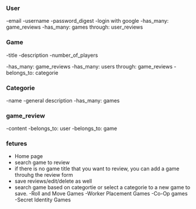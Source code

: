 ### User
  -email
  -username
  -password_digest
  -login with google
  -has_many: game_reviews
  -has_many: games through: user_reviews

### Game
  -title
  -description
  -number_of_players
  <!-- -image -->
  -has_many: game_reviews
  -has_many: users through: game_reviews
  -belongs_to: categorie

### Categorie
  -name
  -general description
  -has_many: games

### game_review
  -content
  -belongs_to: user
  -belongs_to: game


### fetures ###
- Home page
- search game to review
- if there is no game title that you want to review, you can add a game throuhg the review form
- save reviews/edit/delete as well
- search game based on categortie or select a categorie to a new game to save.
  -Roll and Move Games
  -Worker Placement Games
  -Co-Op games
  -Secret Identity Games